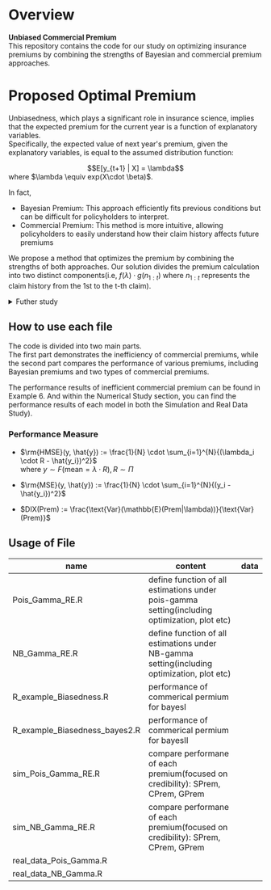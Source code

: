 # Overview
**Unbiased Commercial Premium**  
This repository contains the code for our study on optimizing insurance premiums by combining the strengths of Bayesian and commercial premium approaches.

# Proposed Optimal Premium
Unbiasedness, which plays a significant role in insurance science, implies that the expected premium for the current year is a function of explanatory variables.  
Specifically, the expected value of next year's premium, given the explanatory variables, is equal to the assumed distribution function:  
<div align="center">
$$E[y_{t+1} | X] = \lambda$$ 
</div>
where $\lambda \equiv exp(X\cdot \beta)$.

In fact,
* Bayesian Premium: This approach efficiently fits previous conditions but can be difficult for policyholders to interpret.
* Commercial Premium: This method is more intuitive, allowing policyholders to easily understand how their claim history affects future premiums  

We propose a method that optimizes the premium by combining the strengths of both approaches. Our solution divides the premium calculation into two distinct components(i.e, $f(\lambda) \cdot g(n_{1:t})$ where $n_{1:t}$ represents the claim history from the 1st to the t-th claim).

<details>
	<summary>Futher study</summary>
  	<div markdown="1">
      Additionally, we show that under certain conditions in a random effects setting, <b>the Bayesian premium can be equivalent to the commercial premium</b>, providing a straightforward and effective solution.
  	</div>
</details>

## How to use each file  
The code is divided into two main parts.   
The first part demonstrates the inefficiency of commercial premiums, while the second part compares the performance of various premiums, including Bayesian premiums and two types of commercial premiums.   

The performance results of inefficient commercial premium can be found in Example 6.
And within the Numerical Study section, you can find the performance results of each model in both the Simulation and Real Data Study).

### Performance Measure
* $\rm{HMSE}(y, \hat{y}) := \frac{1}{N} \cdot \sum_{i=1}^{N}{(\lambda_i \cdot R - \hat{y_i})^2}$  
  where $y \sim F(\text{mean} = \lambda \cdot R), R \sim \Pi$
  
* $\rm{MSE}(y, \hat{y}) := \frac{1}{N} \cdot \sum_{i=1}^{N}{(y_i - \hat{y_i})^2}$  
  
* $DIX(Prem) := \frac{\text{Var}(\mathbb{E}(Prem|\lambda))}{\text{Var}(Prem)}$

 
## Usage of File
|name|content|data|
|---|---|---|
|Pois_Gamma_RE.R|define function of all estimations under pois-gamma setting(including optimization, plot etc)||
|NB_Gamma_RE.R|define function of all estimations under NB-gamma setting(including optimization, plot etc)||
|R_example_Biasedness.R|performance of commerical permium for bayesI||
|R_example_Biasedness_bayes2.R|performance of commerical permium for bayesII||
|sim_Pois_Gamma_RE.R|compare performane of each premium(focused on credibility): SPrem, CPrem, GPrem||
|sim_NB_Gamma_RE.R|compare performane of each premium(focused on credibility): SPrem, CPrem, GPrem||
|real_data_Pois_Gamma.R|||
|real_data_NB_Gamma.R|||


